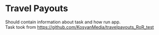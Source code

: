 # Travel Payouts
Should contain information about task and how run app.
<br/>
Task took from https://github.com/KosyanMedia/travelpayouts_RoR_test